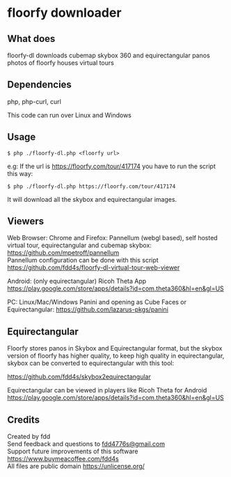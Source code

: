 # floorfy downloader

## What does

floorfy-dl downloads cubemap skybox 360 and equirectangular panos photos of floorfy houses virtual tours 

## Dependencies

php, php-curl, curl  

This code can run over Linux and Windows  

## Usage

    $ php ./floorfy-dl.php <floorfy url>  

e.g: If the url is https://floorfy.com/tour/417174 you have to run the script this way:  

    $ php ./floorfy-dl.php https://floorfy.com/tour/417174  

It will download all the skybox and equirectangular images.

## Viewers

Web Browser: Chrome and Firefox: Pannellum (webgl based), self hosted virtual tour, equirectangular and cubemap skybox: https://github.com/mpetroff/pannellum  
Pannellum configuration can be done with this script https://github.com/fdd4s/floorfy-dl-virtual-tour-web-viewer  

Android: (only equirectangular) Ricoh Theta App https://play.google.com/store/apps/details?id=com.theta360&hl=en&gl=US  

PC: Linux/Mac/Windows Panini and opening as Cube Faces or Equirectangular: https://github.com/lazarus-pkgs/panini  

## Equirectangular

Floorfy stores panos in Skybox and Equirectangular format, but the skybox version of floorfy has higher quality, to keep high quality in equirectangular, skybox can be converted to equirectangular with this tool:

https://github.com/fdd4s/skybox2equirectangular  

Equirectangular can be viewed in players like Ricoh Theta for Android https://play.google.com/store/apps/details?id=com.theta360&hl=en&gl=US  

## Credits

Created by fdd  
Send feedback and questions to fdd4776s@gmail.com  
Support future improvements of this software https://www.buymeacoffee.com/fdd4s  
All files are public domain https://unlicense.org/  
